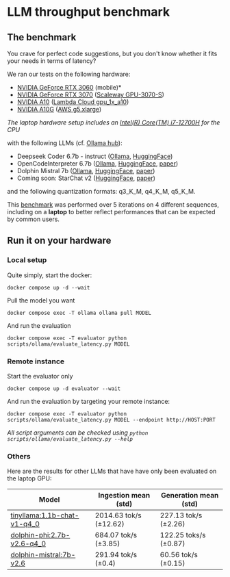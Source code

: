 # LLM throughput benchmark

## The benchmark

You crave for perfect code suggestions, but you don't know whether it fits your needs in terms of latency?

We ran our tests on the following hardware:

- [NVIDIA GeForce RTX 3060](https://www.nvidia.com/fr-fr/geforce/graphics-cards/30-series/rtx-3060-3060ti/) (mobile)*
- [NVIDIA GeForce RTX 3070](https://www.nvidia.com/fr-fr/geforce/graphics-cards/30-series/rtx-3070-3070ti/) ([Scaleway GPU-3070-S](https://www.scaleway.com/en/pricing/?tags=compute))
- [NVIDIA A10](https://www.nvidia.com/en-us/data-center/products/a10-gpu/) ([Lambda Cloud gpu_1x_a10](https://lambdalabs.com/service/gpu-cloud#pricing))
- [NVIDIA A10G](https://www.nvidia.com/en-us/data-center/products/a10-gpu/) ([AWS g5.xlarge](https://aws.amazon.com/ec2/instance-types/g5/))

*The laptop hardware setup includes an [Intel(R) Core(TM) i7-12700H](https://ark.intel.com/content/www/us/en/ark/products/132228/intel-core-i7-12700h-processor-24m-cache-up-to-4-70-ghz.html) for the CPU*

with the following LLMs (cf. [Ollama hub](https://ollama.com/library)):
- Deepseek Coder 6.7b - instruct ([Ollama](https://ollama.com/library/deepseek-coder), [HuggingFace](https://huggingface.co/deepseek-ai/deepseek-coder-6.7b-instruct))
- OpenCodeInterpreter 6.7b ([Ollama](https://ollama.com/pxlksr/opencodeinterpreter-ds), [HuggingFace](https://huggingface.co/m-a-p/OpenCodeInterpreter-DS-6.7B), [paper](https://arxiv.org/abs/2402.14658))
- Dolphin Mistral 7b ([Ollama](https://ollama.com/library/dolphin-mistral), [HuggingFace](https://huggingface.co/cognitivecomputations/dolphin-2.6-mistral-7b-dpo-laser), [paper](https://arxiv.org/abs/2310.06825))
- Coming soon: StarChat v2 ([HuggingFace](https://huggingface.co/HuggingFaceH4/starchat2-15b-v0.1), [paper](https://arxiv.org/abs/2402.19173))

and the following quantization formats: q3_K_M, q4_K_M, q5_K_M.

This [benchmark](latency.csv) was performed over 5 iterations on 4 different sequences, including on a **laptop** to better reflect performances that can be expected by common users.

## Run it on your hardware

### Local setup

Quite simply, start the docker:
```
docker compose up -d --wait
```
Pull the model you want
```
docker compose exec -T ollama ollama pull MODEL
```

And run the evaluation
```
docker compose exec -T evaluator python scripts/ollama/evaluate_latency.py MODEL
```

### Remote instance

Start the evaluator only
```
docker compose up -d evaluator --wait
```
And run the evaluation by targeting your remote instance:
```
docker compose exec -T evaluator python scripts/ollama/evaluate_latency.py MODEL --endpoint http://HOST:PORT
```

*All script arguments can be checked using `python scripts/ollama/evaluate_latency.py --help`*

### Others

Here are the results for other LLMs that have have only been evaluated on the laptop GPU:

| Model                                                        | Ingestion mean (std)   | Generation mean (std) |
| ------------------------------------------------------------ | ---------------------- | --------------------- |
| [tinyllama:1.1b-chat-v1-q4_0](https://ollama.com/library/tinyllama:1.1b-chat-v1-q4_0) | 2014.63 tok/s (±12.62) | 227.13 tok/s (±2.26)  |
| [dolphin-phi:2.7b-v2.6-q4_0](https://ollama.com/library/dolphin-phi:2.7b-v2.6-q4_0) | 684.07 tok/s (±3.85)   | 122.25 toks/s (±0.87) |
| [dolphin-mistral:7b-v2.6](https://ollama.com/library/dolphin-mistral:7b-v2.6) | 291.94 tok/s (±0.4)    | 60.56 tok/s (±0.15)   |
